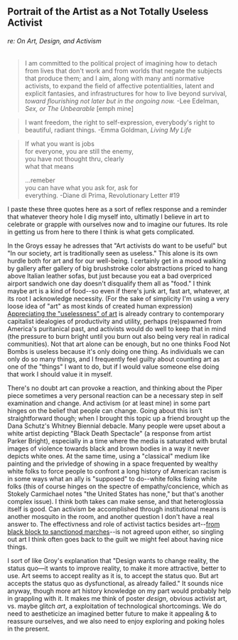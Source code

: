 ## Portrait of the Artist as a Not Totally Useless Activist
###### re: On Art, Design, and Activism

> I am committed to the political project of imagining how to detach from lives that don't work
> and from worlds that negate the subjects that produce them; and I aim, along with many anti normative activists, to expand the field
> of affective potentialities, latent and explicit fantasies, and infrastructures for how to live beyond survival,
> *toward flourishing not later but in the ongoing now.*  -Lee Edelman, *Sex, or The Unbearable* [emph mine]

> I want freedom, the right to self-expression, everybody's right to beautiful, radiant things.
> -Emma Goldman, *Living My Life*

> If what you want is jobs <br>
> for everyone, you are still the enemy, <br>
> you have not thought thru, clearly <br>
> what that means
>
> ...remeber <br>
> you can have what you ask for, ask for <br>
> everything.      -Diane di Prima, Revolutionary Letter #19

I paste these three quotes here as a sort of reflex response and a reminder that whatever theory hole I dig myself into, ultimatly I believe in art to celebrate or grapple with ourselves now and to imagine our futures. Its role in getting us from here to there I think is what gets complicated.

In the Groys essay he adresses that "Art activists do want to be useful" but "In our society, art is traditionally seen as useless." This alone is its own hurdle both for art and for our well-being. I certainly get in a mood walking by gallery after gallery of big brushstroke color abstractions priced to hang above Italian leather sofas, but just because you eat a bad overpriced airport sandwich one day doesn't disqualify them all as "food." I think maybe art is a kind of food--so even if there's junk art, fast art, whatever, at its root I acknowledge necessity. (For the sake of simplicity I'm using a very loose idea of "art" as most kinds of created human expression) [Appreciating the "uselessness" of art](http://www.hamptoninstitution.org/activism-or-revolution.html#.WrAsP2bMwWq) is already contrary to contemporary capitalist idealogies of productivity and utility, perhaps (re)spawned from America's puritanical past, and activists would do well to keep that in mind (the pressure to burn bright until you burn out also being very real in radical communities). Not that art alone can be enough, but no one thinks Food Not Bombs is useless because it's only doing one thing. As individuals we can only do so many things, and I frequently feel guilty about counting art as one of the "things" I want to do, but if I would value someone else doing that work I should value it in myself.

There's no doubt art can provoke a reaction, and thinking about the Piper piece sometimes a very personal reaction can be a necessary step in self examination and change. And activism (or at least mine) in some part hinges on the belief that people can change. Going about this isn't straightforward though; when I brought this topic up a friend brought up the Dana Schutz's Whitney Biennial debacle. Many people were upset about a white artist depicting "Black Death Spectacle" (a response from artist Parker Bright), especially in a time where the media is saturated with brutal images of violence towards black and brown bodies in a way it never depicts white ones. At the same time, using a "classical" medium like painting and the privledge of showing in a space frequented by wealthy white folks to force people to confront a long history of American racism is in some ways what an ally is "supposed" to do--white folks fixing white folks (this of course hinges on the spectre of empathy/concience, which as Stokely Carmichael notes "the United States has none," but that's another complex issue). I think both takes can make sense, and that heteroglossia itself is good. Can activism be accomplished through institutional means is another mosquito in the room, and another question I don't have a real answer to. The effectivness and role of activist tactics besides art--[from black block to sanctionod marches](https://mic.com/articles/166720/blm-co-founder-protesting-isnt-about-who-can-be-the-most-radical-its-about-winning#.wHdgjC6B9)--is not agreed upon either, so singling out art I think often goes back to the guilt we might feel about having nice things.

I sort of like Groy's explanation that "Design wants to change reality, the status quo—it wants to improve reality, to make it more attractive, better to use. Art seems to accept reality as it is, to accept the status quo. But art accepts the status quo as dysfunctional, as already failed." It sounds nice anyway, though more art history knowledge on my part would probably help in grappling with it. It makes me think of poster *design*, obvious activist art, vs. maybe glitch *art*, a exploitation of technological shortcomings. We do need to aestheticize an imagined better future to make it appealing & to reassure ourselves, and we also need to enjoy exploring and poking holes in the present. 
